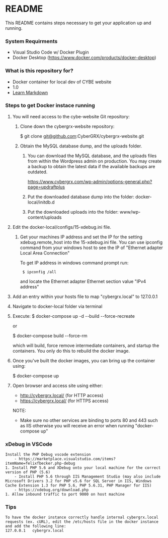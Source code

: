 # README #

This README contains steps necessary to get your application up and running.

### System Requirments ###

* Visual Studio Code w/ Docker Plugin
* Docker Desktop (https://www.docker.com/products/docker-desktop)

### What is this repository for? ###

* Docker container for local dev of CYBE website
* 1.0
* [Learn Markdown](https://bitbucket.org/tutorials/markdowndemo)

### Steps to get Docker instace running ###
1. You will need access to the cybe-website Git repository:
    
    1. Clone down the cybergrx-website repository:
    
        $ git clone git@github.com:CyberGRX/cybergrx-website.git
	
    1. Obtain the MySQL database dump, and the uploads folder.
        1. You can download the MySQL database, and the uploads files from within the Wordpress admin on production. You may create a backup to obtain the latest data if the available backups are outdated. 

            https://www.cybergrx.com/wp-admin/options-general.php?page=updraftplus

        1. Put the downloaded database dump into the folder: docker-local/initdb.d
        1. Put the downloaded uploads into the folder: www/wp-content/uploads

1. Edit the docker-local/configs/15-xdebug.ini file.
    1. Get your machines IP address and set the IP for the setting xdebug.remote_host into the 15-xdebug.ini file. You can use ipconfig command from your windows host to see the IP of "Ethernet adapter Local Area Connection"

        To get IP address in windows command prompt run:

            $ ipconfig /all 

        and locate the Ethernet adapter Ethernet section value "IPv4 address"

1. Add an entry within your hosts file to map
   "cybergrx.local" to 127.0.0.1

1. Navigate to docker-local folder via terminal

1. Execute:
	$  docker-compose up -d --build --force-recreate

    or

	$ docker-compose build --force-rm 

    which will build, force remove intermediate containers, and startup the containers. You only do this to rebuild the docker image. 

1. Once you've built the docker images, you can bring up the container using:

	$ docker-compose up
	
1. Open browser and access site using either:
	- http://cybergrx.local/ (for HTTP access)
	- https://cybergrx.local/ (for HTTPS access)

    NOTE:
	- Make sure no other services are binding to ports 80 and 443
	  such as IIS otherwise you will receive an error when running "docker-compose up"

### xDebug in VSCode ###

    Install the PHP Debug vscode extension
        - https://marketplace.visualstudio.com/items?itemName=felixfbecker.php-debug
    1. Install PHP 5.6 and XDebug onto your local machine for the correct version of PHP (5.6)
        - Install PHP 5.6 through IIS Management Studio (may also include Microsoft Drivers 3.2 for PHP v5.6 for SQL Server in IIS, Windows Cache Extension 1.3 for PHP 5.6, PHP 5.6.31, PHP Manager for IIS)
        - https://xdebug.org/download.php 
    1. Allow inbound traffic to port 9000 on host machine

### Tips ###

    To have the docker instance correctly handle internal cybergrx.local 
    requests (ex. cURL), edit the /etc/hosts file in the docker instance and add the following line:
    127.0.0.1   cybergrx.local



